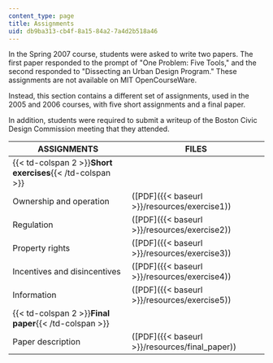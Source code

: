 ```yaml
---
content_type: page
title: Assignments
uid: db9ba313-cb4f-8a15-84a2-7a4d2b518a46
---
```


In the Spring 2007 course, students were asked to write two papers. The first paper responded to the prompt of "One Problem: Five Tools," and the second responded to "Dissecting an Urban Design Program." These assignments are not available on MIT OpenCourseWare.

Instead, this section contains a different set of assignments, used in the 2005 and 2006 courses, with five short assignments and a final paper.

In addition, students were required to submit a writeup of the Boston Civic Design Commission meeting that they attended.

| ASSIGNMENTS | FILES |
| --- | --- |
| {{< td-colspan 2 >}}**Short exercises**{{< /td-colspan >}} ||
| Ownership and operation | ([PDF]({{< baseurl >}}/resources/exercise1)) |
| Regulation | ([PDF]({{< baseurl >}}/resources/exercise2)) |
| Property rights | ([PDF]({{< baseurl >}}/resources/exercise3)) |
| Incentives and disincentives | ([PDF]({{< baseurl >}}/resources/exercise4)) |
| Information | ([PDF]({{< baseurl >}}/resources/exercise5)) |
| {{< td-colspan 2 >}}**Final paper**{{< /td-colspan >}} ||
| Paper description | ([PDF]({{< baseurl >}}/resources/final_paper))